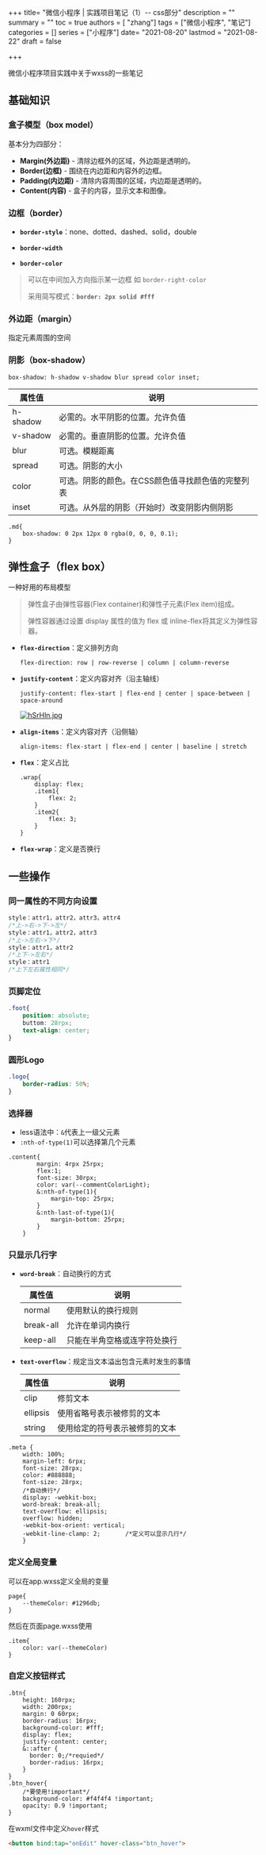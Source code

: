 

+++
title= "微信小程序 | 实践项目笔记（1）-- css部分"
description = ""
summary = ""
toc = true
authors = [ "zhang"]
tags = ["微信小程序", "笔记"]
categories = []
series = ["小程序"]
date= "2021-08-20"
lastmod = "2021-08-22"
draft = false

+++

微信小程序项目实践中关于wxss的一些笔记

<!--more-->
## 基础知识

### 盒子模型（box model）

基本分为四部分：

- **Margin(外边距)** - 清除边框外的区域，外边距是透明的。
- **Border(边框)** - 围绕在内边距和内容外的边框。
- **Padding(内边距)** - 清除内容周围的区域，内边距是透明的。
- **Content(内容)** - 盒子的内容，显示文本和图像。

### 边框（border）

+ **`border-style`**：none、dotted、dashed、solid，double

+ **`border-width`**
+ **`border-color`**

> 可以在中间加入方向指示某一边框 如 `border-right-color`
>
> 采用简写模式：**`border: 2px solid #fff `**

### 外边距（margin）

指定元素周围的空间

### 阴影（box-shadow）

`box-shadow: h-shadow v-shadow blur spread color inset;`

| 属性值   | 说明                                              |
| -------- | ------------------------------------------------- |
| h-shadow | 必需的。水平阴影的位置。允许负值                  |
| v-shadow | 必需的。垂直阴影的位置。允许负值                  |
| blur     | 可选。模糊距离                                    |
| spread   | 可选。阴影的大小                                  |
| color    | 可选。阴影的颜色。在CSS颜色值寻找颜色值的完整列表 |
| inset    | 可选。从外层的阴影（开始时）改变阴影内侧阴影      |

```less
.md{
    box-shadow: 0 2px 12px 0 rgba(0, 0, 0, 0.1);
}
```

## 弹性盒子（flex box）

一种好用的布局模型

> 弹性盒子由弹性容器(Flex container)和弹性子元素(Flex item)组成。
>
> 弹性容器通过设置 display 属性的值为 flex 或 inline-flex将其定义为弹性容器。

+ **`flex-direction`**：定义排列方向

  `flex-direction: row | row-reverse | column | column-reverse`

+ **`justify-content`**：定义内容对齐（沿主轴线）

  `justify-content: flex-start | flex-end | center | space-between | space-around`

  [![hSrHln.jpg](https://z3.ax1x.com/2021/08/22/hSrHln.jpg)](https://imgtu.com/i/hSrHln)

+ **`align-items`**：定义内容对齐（沿侧轴）

  `align-items: flex-start | flex-end | center | baseline | stretch`

+ **`flex`**：定义占比

  ```less
  .wrap{
      display: flex;
      .item1{
          flex: 2;
      }
      .item2{
          flex: 3;
      }
  }
  ```

+ **`flex-wrap`**：定义是否换行

## 一些操作

### 同一属性的不同方向设置

```css
style：attr1，attr2，attr3，attr4
/*上->右->下->左*/
style：attr1，attr2，attr3
/*上->左右->下*/
style：attr1，attr2
/*上下->左右*/
style：attr1
/*上下左右属性相同*/
```

### 页脚定位

```css
.foot{
    position: absolute;
    buttom: 28rpx;
    text-align: center;
}
```

### 圆形Logo

```css
.logo{
    border-radius: 50%;
}
```

### 选择器

  + less语法中：`&`代表上一级父元素
  + `:nth-of-type(1)`可以选择第几个元素

  ```less
  .content{
          margin: 4rpx 25rpx;
          flex:1;
          font-size: 30rpx;
          color: var(--commentColorLight);
          &:nth-of-type(1){
              margin-top: 25rpx;
          }
          &:nth-last-of-type(1){
              margin-bottom: 25rpx;
          }
      }
  ```

### 只显示几行字

  + **`word-break`**：自动换行的方式

    | 属性值    | 说明                         |
    | --------- | ---------------------------- |
    | normal    | 使用默认的换行规则           |
    | break-all | 允许在单词内换行             |
    | keep-all  | 只能在半角空格或连字符处换行 |

  + **`text-overflow`**：规定当文本溢出包含元素时发生的事情

    | 属性值   | 说明                           |
    | -------- | ------------------------------ |
    | clip     | 修剪文本                       |
    | ellipsis | 使用省略号表示被修剪的文本     |
    | string   | 使用给定的符号表示被修剪的文本 |


  ```less
  .meta {
      width: 100%;
      margin-left: 6rpx;
      font-size: 28rpx;
      color: #888888;
      font-size: 28rpx;
      /*自动换行*/
      display: -webkit-box;
      word-break: break-all;
      text-overflow: ellipsis;  
      overflow: hidden;
      -webkit-box-orient: vertical;
      -webkit-line-clamp: 2;       /*定义可以显示几行*/
      }
  ```

### 定义全局变量

可以在app.wxss定义全局的变量

  ```less
  page{
      --themeColor: #1296db; 
  }
  ```

  然后在页面page.wxss使用

  ```less
  .item{
      color: var(--themeColor)
  }
  ```

### 自定义按钮样式

  ```less
  .btn{
      height: 160rpx;
      width: 200rpx;
      margin: 0 60rpx;
      border-radius: 16rpx;
      background-color: #fff;
      display: flex;
      justify-content: center;
      &::after {
        border: 0;/*requied*/
        border-radius: 16rpx;
      }
  }
  .btn_hover{
      /*要使用!important*/
      background-color: #f4f4f4 !important;
      opacity: 0.9 !important;
  }
  ```

  在wxml文件中定义`hover`样式

  ```html
  <button bind:tap="onEdit" hover-class="btn_hover">
  ```

  

  
